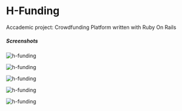 H-Funding
=========

Accademic project: Crowdfunding Platform written with Ruby On Rails


##### Screenshots

![h-funding](https://copy.com/KlB3ZdsMMu2OclJz)

![h-funding](https://copy.com/KlB3ZdsMMu2OclJz)

![h-funding](https://copy.com/KlB3ZdsMMu2OclJz)

![h-funding](https://copy.com/KlB3ZdsMMu2OclJz)

![h-funding](https://copy.com/KlB3ZdsMMu2OclJz)
